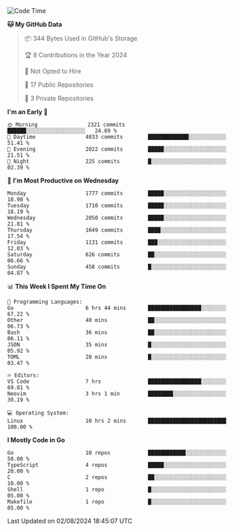 <!--START_SECTION:waka-->
![Code Time](http://img.shields.io/badge/Code%20Time-813%20hrs%2041%20mins-blue)

**🐱 My GitHub Data** 

> 📦 344 Bytes Used in GitHub's Storage 
 > 
> 🏆 8 Contributions in the Year 2024
 > 
> 🚫 Not Opted to Hire
 > 
> 📜 17 Public Repositories 
 > 
> 🔑 3 Private Repositories 
 > 
**I'm an Early 🐤** 

```text
🌞 Morning                2321 commits        ██████░░░░░░░░░░░░░░░░░░░   24.69 % 
🌆 Daytime                4833 commits        █████████████░░░░░░░░░░░░   51.41 % 
🌃 Evening                2022 commits        █████░░░░░░░░░░░░░░░░░░░░   21.51 % 
🌙 Night                  225 commits         █░░░░░░░░░░░░░░░░░░░░░░░░   02.39 % 
```
📅 **I'm Most Productive on Wednesday** 

```text
Monday                   1777 commits        █████░░░░░░░░░░░░░░░░░░░░   18.90 % 
Tuesday                  1710 commits        █████░░░░░░░░░░░░░░░░░░░░   18.19 % 
Wednesday                2050 commits        █████░░░░░░░░░░░░░░░░░░░░   21.81 % 
Thursday                 1649 commits        ████░░░░░░░░░░░░░░░░░░░░░   17.54 % 
Friday                   1131 commits        ███░░░░░░░░░░░░░░░░░░░░░░   12.03 % 
Saturday                 626 commits         ██░░░░░░░░░░░░░░░░░░░░░░░   06.66 % 
Sunday                   458 commits         █░░░░░░░░░░░░░░░░░░░░░░░░   04.87 % 
```


📊 **This Week I Spent My Time On** 

```text
💬 Programming Languages: 
Go                       6 hrs 44 mins       █████████████████░░░░░░░░   67.22 % 
Other                    40 mins             ██░░░░░░░░░░░░░░░░░░░░░░░   06.73 % 
Bash                     36 mins             ██░░░░░░░░░░░░░░░░░░░░░░░   06.11 % 
JSON                     35 mins             █░░░░░░░░░░░░░░░░░░░░░░░░   05.92 % 
TOML                     20 mins             █░░░░░░░░░░░░░░░░░░░░░░░░   03.47 % 

🔥 Editors: 
VS Code                  7 hrs               █████████████████░░░░░░░░   69.81 % 
Neovim                   3 hrs 1 min         ████████░░░░░░░░░░░░░░░░░   30.19 % 

💻 Operating System: 
Linux                    10 hrs 2 mins       █████████████████████████   100.00 % 
```

**I Mostly Code in Go** 

```text
Go                       10 repos            ████████████░░░░░░░░░░░░░   50.00 % 
TypeScript               4 repos             █████░░░░░░░░░░░░░░░░░░░░   20.00 % 
C                        2 repos             ██░░░░░░░░░░░░░░░░░░░░░░░   10.00 % 
Shell                    1 repo              █░░░░░░░░░░░░░░░░░░░░░░░░   05.00 % 
Makefile                 1 repo              █░░░░░░░░░░░░░░░░░░░░░░░░   05.00 % 
```




 Last Updated on 02/08/2024 18:45:07 UTC
<!--END_SECTION:waka-->
